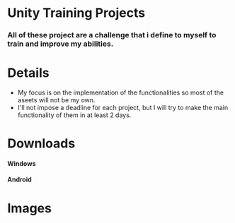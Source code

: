 # **Unity Training Projects**

### All of these project are a challenge that i define to myself to train and improve my abilities.

# **Details**

- My focus is on the implementation of the functionalities so most of the aseets will not be my own.
- I'll not impose a deadline for each project, but I will try to make the main functionality of them in at least 2 days.

# **Downloads**

#### Windows


#### Android

# **Images**


